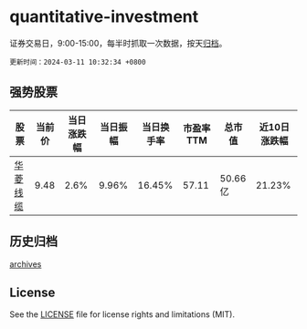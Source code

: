 # quantitative-investment

证券交易日，9:00-15:00，每半时抓取一次数据，按天[归档](archives)。

`更新时间：2024-03-11 10:32:34 +0800`

## 强势股票

|股票|当前价|当日涨跌幅|当日振幅|当日换手率|市盈率TTM|总市值|近10日涨跌幅|
|----|----|----|----|----|----|----|----|
|[华菱线缆](https://xueqiu.com/S/SZ001208)|9.48|2.6%|9.96%|16.45%|57.11|50.66亿|21.23%|

## 历史归档

[archives](archives)

## License

See the [LICENSE](LICENSE) file for license rights and limitations (MIT).